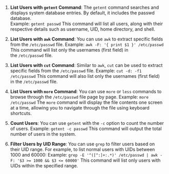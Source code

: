 1. **List Users with `getent` Command**: The `getent` command searches and displays system database entries. By default, it includes the passwd database.   
    Example: `getent passwd`
    This command will list all users, along with their respective details such as username, UID, home directory, and shell.
    
2. **List Users with `awk` Command**: You can use `awk` to extract specific fields from the `/etc/passwd` file.
    Example: `awk -F: '{ print $1 }' /etc/passwd`
    This command will list only the usernames (first field) in the `/etc/passwd` file.
    
3. **List Users with `cut` Command**: Similar to `awk`, `cut` can be used to extract specific fields from the `/etc/passwd` file.
    Example: `cut -d: -f1 /etc/passwd`
    This command will also list only the usernames (first field) in the `/etc/passwd` file.
    
4. **List Users with `more` Command**: You can use `more` or `less` commands to browse through the `/etc/passwd` file page by page.
    Example: `more /etc/passwd`
    The `more` command will display the file contents one screen at a time, allowing you to navigate through the file using keyboard shortcuts.
    
5. **Count Users**: You can use `getent` with the `-c` option to count the number of users.
    Example: `getent -c passwd`
    This command will output the total number of users in the system.
    
6. **Filter Users by UID Range**: You can use `grep` to filter users based on their UID range. For example, to list normal users with UIDs between 1000 and 60000:
    Example: `grep -E '^([^:]+:.*)' /etc/passwd | awk -F: '$3 >= 1000 && $3 <= 60000'`
    This command will list only users with UIDs within the specified range.